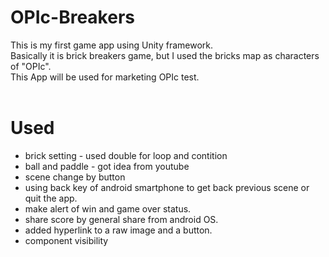 # OPIc-Breakers
This is my first game app using Unity framework. <br>
Basically it is brick breakers game, but I used the bricks map as characters of "OPIc". <br>
This App will be used for marketing OPIc test.<br><br>

# Used
* brick setting - used double for loop and contition<br>
* ball and paddle - got idea from youtube<br>
* scene change by button<br>
* using back key of android smartphone to get back previous scene or quit the app.<br>
* make alert of win and game over status.<br>
* share score by general share from android OS.<br>
* added hyperlink to a raw image and a button.<br>
* component visibility<br>
